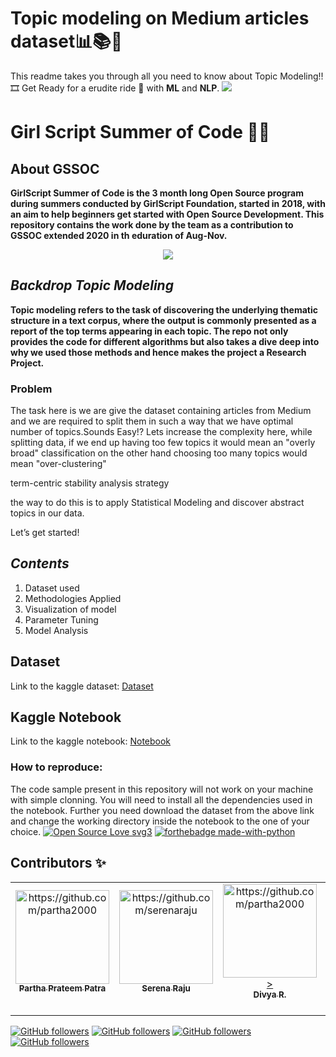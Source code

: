 # **Topic modeling on Medium articles dataset📊📚📰**
This readme takes you through all you need to know about Topic Modeling!! 🎞 Get Ready for a erudite ride 🚗 with **ML** and **NLP**.
<img src="https://github.com/girlscript/How_Many_topics/blob/master/Medium_Dataset/Assets/topic%20m.png">

# **Girl Script Summer of Code 👨‍💻**


## **About GSSOC** 


**GirlScript Summer of Code is the 3 month long Open Source program during summers conducted by GirlScript Foundation, started in 2018, with an aim to help beginners get started with Open Source Development. This repository contains the work done by the team as a contribution to GSSOC extended 2020 in th eduration of Aug-Nov.**


<p align="center">
  <kbd><img src="https://github.com/girlscript/How_Many_topics/blob/master/Medium_Dataset/Assets/1_CKaCnG11p5i0KiQyaoyBvg.png"></kbd>
  </p>
  
## *Backdrop Topic Modeling*

**Topic modeling refers to the task of discovering the underlying thematic structure in a text corpus, where the output is commonly presented as a report of the top terms appearing in each topic. The repo not only provides the code for different algorithms but also takes a dive deep into why we used those methods and hence makes the project a Research Project.**


### Problem 
The task here is we are give the dataset containing articles from Medium and we are required to split them in such a way that we have optimal number of topics.Sounds Easy!? Lets increase the complexity here, while splitting data, if we end up having too few topics it would mean an "overly broad" classification on the other hand choosing too many topics would mean "over-clustering"

term-centric stability analysis strategy

the way to do this is to apply Statistical Modeling and discover abstract topics in our data.   

Let’s get started!

## *Contents*
1. Dataset used
2. Methodologies Applied 
3. Visualization of model
4. Parameter Tuning 
5. Model Analysis 


## Dataset

Link to the kaggle dataset: [Dataset](https://www.kaggle.com/aiswaryaramachandran/medium-articles-with-content)

## Kaggle Notebook
Link to the kaggle notebook: [Notebook](https://www.kaggle.com/partha2000/topic-modeling-on-medium-articles/notebook)

### How to reproduce: 
The code sample present in this repository will not work on your machine with simple clonning. You will need to install all the dependencies used in the notebook. Further you need download the dataset from the above link and change the working directory inside the notebook to the one of your choice.
[![Open Source Love svg3](https://badges.frapsoft.com/os/v3/open-source.svg?v=103)](https://github.com/ellerbrock/open-source-badges/)
[![forthebadge made-with-python](http://ForTheBadge.com/images/badges/made-with-python.svg)](https://www.python.org/)

## Contributors ✨



<table>
  <tr>
    <td align="center"><a href="https://www.linkedin.com/in/parthaprateempatra"><img src="https://avatars2.githubusercontent.com/u/39731590?s=400&u=4197daa136eeb21b91a69e1534ea5a8401ca44d3&v=4" width="150px;" alt="https://github.com/partha2000"/><br /><sub><b>Partha Prateem Patra</b></sub></a><br /><br /></td>
    
   <td align="center"><a href="https://www.linkedin.com/in/serena-raju-166022166/"><img src="https://avatars1.githubusercontent.com/u/53613655?s=400&u=a1824a875c74fa076022041f1784e8ece9057882&v=4" width="150px;" alt="https://github.com/serenaraju"/><br /><sub><b>Serena Raju</b></sub></a><br /><br /></td>

  <td align="center"><a href="https://www.linkedin.com/in/r-divya/"><img src="https://avatars0.githubusercontent.com/u/34444944?s=400&u=f7c11c4ed869e5a858aa2a3ed9fce71ee5c37308&v=4"width="150px;" alt="https://github.com/partha2000"/>><br /><sub><b>Divya R.</b></sub></a><br /><br /></td>

 <td align="center"><a href="https://www.linkedin.com/in/bhanvi-menghani/"><img src="https://github.com/akhilaku/Image-Recognition-and-Classification-Device-for-Blind-People-Using-Intel-NCS-2/blob/master/Bhanvi.jpg" width="150px;" alt="https://github.com/bhanvimenghani"/><br /><sub><b>Bhanvi Menghani</b></sub></a><br /></td> </tr>
</table>

[![GitHub followers](https://img.shields.io/github/followers/partha2000.svg?label=Follow%20@partha2000&style=social)](https://github.com/partha2000) [![GitHub followers](https://img.shields.io/github/followers/serenaraju.svg?label=Follow%20@serenaraju&style=social)](https://github.com/serenaraju) [![GitHub followers](https://img.shields.io/github/followers/DivyaR12.svg?label=Follow%20@DivyaR12&style=social)](https://github.com/DivyaR12)[![GitHub followers](https://img.shields.io/github/followers/bhanvimenghani.svg?label=Follow%20@bhanvimenghani&style=social)](https://github.com/bhanvimenghani/)


